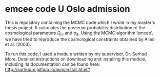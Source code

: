 # emcee code U Oslo admission
This is repository containing the MCMC code which I wrote in my master's thesis project. It calculates the posterior probability distribution of the cosmological parameters $\Omega_m$ and $\sigma_8$. Using the MCMC algorithm ‘emcee’, we have tried to reproduce the cosmological constraints obtained by Allen et al. (2003).

To run this code, I used a module written by my supervisor, Dr. Surhud More. Detailed instructions on downloading and installing this module, including its documentation can be found here: http://surhudm.github.io/aum/install.html# 
